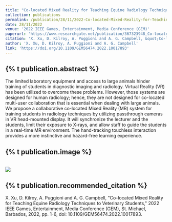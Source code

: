 ```yaml
---
title: "Co-located Mixed Reality for Teaching Equine Radiology Techniques to Veterinary Students"
collection: publications
permalink: /publication/28/11/2022-Co-located-Mixed-Reality-for-Teaching-Equine-Radiology-Techniques-to-Veterinary-Students
date: 28/11/2022
venue: '2022 IEEE Games, Entertainment, Media Conference (GEM)'
paperurl: 'https://www.researchgate.net/publication/367323948_Co-located_Mixed_Reality_for_Teaching_Equine_Radiology_Techniques_to_Veterinary_Students'
citation: 'X. Xu, D. Kilroy, A. Puggioni and A. G. Campbell, &quot;Co-located Mixed Reality for Teaching Equine Radiology Techniques to Veterinary Students,&quot; 2022 IEEE Games, Entertainment, Media Conference (GEM), St. Michael, Barbados, 2022, pp. 1-6, doi: 10.1109/GEM56474.2022.10017893.'
author: 'X. Xu, D. Kilroy, A. Puggioni and A. G. Campbell'
link: 'https://doi.org/10.1109/GEM56474.2022.10017893'
---
```

{% t publication.abstract %} 
------ 
The limited laboratory equipment and access to large animals hinder training of students in diagnostic imaging and radiology. Virtual Reality (VR) has been utilized to overcome these problems. However, those systems are designed for human radiology; hence, they are not designed for co-located multi-user collaboration that is essential when dealing with large animals. We propose a collaborative co-located Mixed Reality (MR) system for training students in radiology techniques by utilizing passthrough cameras in VR head-mounted display. It will synchronize the lecturer and the students, limit their exposure to X-rays, and allow staff to guide the students in a real-time MR environment. The hand-tracking touchless interaction provides a more instinctive and hazard-free learning experience.

{% t publication.image %} 
------
 <br/><img src='/images/GEM2022.png'>

{% t publication.recommended_citation %} 
------ 
X. Xu, D. Kilroy, A. Puggioni and A. G. Campbell, "Co-located Mixed Reality for Teaching Equine Radiology Techniques to Veterinary Students," 2022 IEEE Games, Entertainment, Media Conference (GEM), St. Michael, Barbados, 2022, pp. 1-6, doi: 10.1109/GEM56474.2022.10017893.